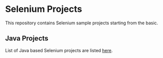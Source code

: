 # Selenium Projects
This repository contains Selenium sample projects starting from the basic.

## Java Projects
List of Java based Selenium projects are listed [here](https://github.com/somasudha/sudha-selenium/tree/master/java-projects).

